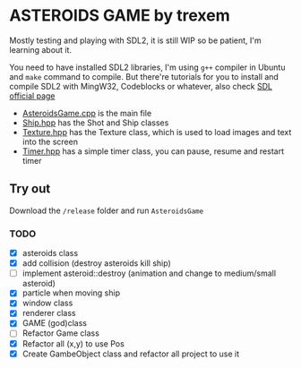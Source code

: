 # ASTEROIDS GAME by trexem
Mostly testing and playing with SDL2, it is still WIP so be patient, I'm learning about it.

You need to have installed SDL2 libraries, I'm using `g++` compiler in Ubuntu and `make` command to compile. But there're tutorials for you to install and compile SDL2 with MingW32, Codeblocks or whatever, also check [SDL official page](https://www.libsdl.org/)

* [AsteroidsGame.cpp](https://github.com/trexem/Asteroids/blob/master/Asteroids/src/AsteroidsGame.cpp) is the main file
* [Ship.hpp](https://github.com/trexem/Asteroids/blob/master/Asteroids/src/Ship.hpp) has the Shot and Ship classes
* [Texture.hpp](https://github.com/trexem/Asteroids/blob/master/Asteroids/src/Texture.hpp) has the Texture class, which is used to load images and text into the screen
* [Timer.hpp](https://github.com/trexem/Asteroids/blob/master/Asteroids/src/Timer.hpp) has a simple timer class, you can pause, resume and restart timer


## Try out
Download the `/release` folder and run `AsteroidsGame`

### TODO

 - [X] asteroids class
 - [X] add collision (destroy asteroids kill ship)
 - [ ] implement asteroid::destroy (animation and change to medium/small asteroid)
 - [X] particle when moving ship
 - [X] window class
 - [X] renderer class
 - [X] GAME (god)class
 - [ ] Refactor Game class
 - [X] Refactor all (x,y) to use Pos
 - [X] Create GambeObject class and refactor all project to use it
